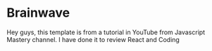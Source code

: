 # Brainwave
Hey guys, this template is from a tutorial in YouTube from  Javascript Mastery channel. I have done it to review React and Coding

